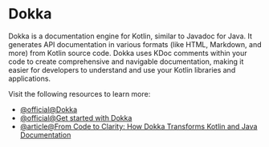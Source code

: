 # Dokka

Dokka is a documentation engine for Kotlin, similar to Javadoc for Java. It generates API documentation in various formats (like HTML, Markdown, and more) from Kotlin source code. Dokka uses KDoc comments within your code to create comprehensive and navigable documentation, making it easier for developers to understand and use your Kotlin libraries and applications.

Visit the following resources to learn more:

- [@official@Dokka](https://kotlinlang.org/docs/dokka-introduction.html)
- [@official@Get started with Dokka](https://kotlinlang.org/docs/dokka-get-started.html)
- [@article@From Code to Clarity: How Dokka Transforms Kotlin and Java Documentation](https://thekaailashsharma.medium.com/dokka-docuemntation-ed08d5e37935)